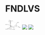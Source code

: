 # FNDLVS

<img src="https://github.com/singh-l/FNDLVS/blob/master/images/vector.png" width="50">
<img src="https://lh5.googleusercontent.com/9w06EgfJTXcL6l7oTynXxxSuB-btgiRM5xbfyXF_t22Wq8phIoHB_uXHMigO-Mqbo8xa5Xc=w1280">
<img src="https://lh6.googleusercontent.com/LBKB189htWHsA2TF9KAZz5JTU67u2sn5z9xZc0H872l5YB-tMOH4Fe3X1WBIj5CGJij_toVeeKxOcZi-q-OcFFjFQkIE5i_kH0huLIWVhaQfO8W4_A=w1280">
